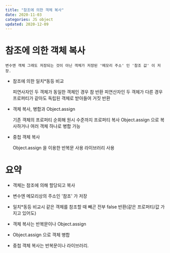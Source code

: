 ```yaml
---
title: "참조에 의한 객체 복사"
date: 2020-11-03
categories: JS object
updated: 2020-12-09
---
```


# 참조에 의한 객체 복사

    변수엔 객체 그래도 저장되는 것이 아닌 객체가 저장된 '메모리 주소' 인 '참조 값' 이 저장.

- 참조에 의한 일치\*동등 비교

  피연사자인 두 객체가 동일한 객체인 경우 참 반환
  피연산자인 두 객체가 다른 경우 프로퍼티가 같아도 독립된 객체로 받아들여 거짓 반환

- 객체 복사, 병합과 Object.assign

  기존 객체의 프로퍼티 순회해 원시 수준까지 프로퍼티 복사
  Object.assign 으로 복사하거나 여러 객체 하나로 병합 가능

- 중첩 객체 복사

  Object.assign 을 이용한 반복문 사용
  라이브러리 사용

# 요약

- 객체는 참조에 의해 할당되고 복사

- 변수엔 메모리상의 주소인 '참조' 가 저장

- 일치\*동등 비교시 같은 객체를 참조할 때 빼곤 전부 false 반환(같은 프로퍼티/값 가지고 있어도)

- 객체 복사는 반복문이나 Object.assign

- Object.assign 으로 객체 병합

- 중첩 객체 복사는 반복문이나 라이브러리.
